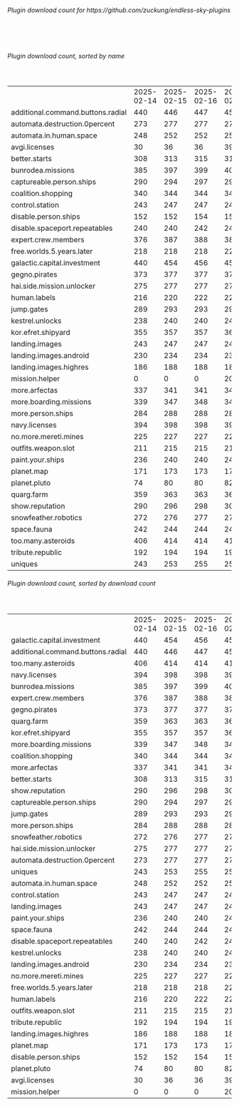 <h6>Plugin download count for https://github.com/zuckung/endless-sky-plugins</h6><br>
<br>
<h6>Plugin download count, sorted by name</h6><sub><sup><br>
<table>
	<tr>
		<td></td>
		<td>2025-02-14</td>
		<td>2025-02-15</td>
		<td>2025-02-16</td>
		<td>2025-02-17</td>
		<td>2025-02-18</td>
		<td>2025-02-19</td>
		<td>2025-02-20</td>
		<td>today +</td>
	</tr>
	<tr>
		<td>additional.command.buttons.radial</td>
		<td>440</td>
		<td>446</td>
		<td>447</td>
		<td>456</td>
		<td>457</td>
		<td>459</td>
		<td>459</td>
		<td></td>
	</tr>
	<tr>
		<td>automata.destruction.0percent</td>
		<td>273</td>
		<td>277</td>
		<td>277</td>
		<td>278</td>
		<td>280</td>
		<td>281</td>
		<td>281</td>
		<td></td>
	</tr>
	<tr>
		<td>automata.in.human.space</td>
		<td>248</td>
		<td>252</td>
		<td>252</td>
		<td>253</td>
		<td>253</td>
		<td>253</td>
		<td>253</td>
		<td></td>
	</tr>
	<tr>
		<td>avgi.licenses</td>
		<td>30</td>
		<td>36</td>
		<td>36</td>
		<td>39</td>
		<td>43</td>
		<td>45</td>
		<td>45</td>
		<td></td>
	</tr>
	<tr>
		<td>better.starts</td>
		<td>308</td>
		<td>313</td>
		<td>315</td>
		<td>316</td>
		<td>316</td>
		<td>318</td>
		<td>319</td>
		<td>+ 1</td>
	</tr>
	<tr>
		<td>bunrodea.missions</td>
		<td>385</td>
		<td>397</td>
		<td>399</td>
		<td>400</td>
		<td>402</td>
		<td>402</td>
		<td>406</td>
		<td>+ 4</td>
	</tr>
	<tr>
		<td>captureable.person.ships</td>
		<td>290</td>
		<td>294</td>
		<td>297</td>
		<td>298</td>
		<td>298</td>
		<td>298</td>
		<td>298</td>
		<td></td>
	</tr>
	<tr>
		<td>coalition.shopping</td>
		<td>340</td>
		<td>344</td>
		<td>344</td>
		<td>345</td>
		<td>349</td>
		<td>349</td>
		<td>353</td>
		<td>+ 4</td>
	</tr>
	<tr>
		<td>control.station</td>
		<td>243</td>
		<td>247</td>
		<td>247</td>
		<td>248</td>
		<td>252</td>
		<td>252</td>
		<td>252</td>
		<td></td>
	</tr>
	<tr>
		<td>disable.person.ships</td>
		<td>152</td>
		<td>152</td>
		<td>154</td>
		<td>155</td>
		<td>157</td>
		<td>157</td>
		<td>159</td>
		<td>+ 2</td>
	</tr>
	<tr>
		<td>disable.spaceport.repeatables</td>
		<td>240</td>
		<td>240</td>
		<td>242</td>
		<td>243</td>
		<td>245</td>
		<td>245</td>
		<td>245</td>
		<td></td>
	</tr>
	<tr>
		<td>expert.crew.members</td>
		<td>376</td>
		<td>387</td>
		<td>388</td>
		<td>389</td>
		<td>398</td>
		<td>398</td>
		<td>400</td>
		<td>+ 2</td>
	</tr>
	<tr>
		<td>free.worlds.5.years.later</td>
		<td>218</td>
		<td>218</td>
		<td>218</td>
		<td>221</td>
		<td>223</td>
		<td>223</td>
		<td>227</td>
		<td>+ 4</td>
	</tr>
	<tr>
		<td>galactic.capital.investment</td>
		<td>440</td>
		<td>454</td>
		<td>456</td>
		<td>457</td>
		<td>463</td>
		<td>463</td>
		<td>469</td>
		<td>+ 6</td>
	</tr>
	<tr>
		<td>gegno.pirates</td>
		<td>373</td>
		<td>377</td>
		<td>377</td>
		<td>378</td>
		<td>380</td>
		<td>380</td>
		<td>384</td>
		<td>+ 4</td>
	</tr>
	<tr>
		<td>hai.side.mission.unlocker</td>
		<td>275</td>
		<td>277</td>
		<td>277</td>
		<td>278</td>
		<td>278</td>
		<td>280</td>
		<td>284</td>
		<td>+ 4</td>
	</tr>
	<tr>
		<td>human.labels</td>
		<td>216</td>
		<td>220</td>
		<td>222</td>
		<td>225</td>
		<td>225</td>
		<td>225</td>
		<td>225</td>
		<td></td>
	</tr>
	<tr>
		<td>jump.gates</td>
		<td>289</td>
		<td>293</td>
		<td>293</td>
		<td>294</td>
		<td>294</td>
		<td>294</td>
		<td>296</td>
		<td>+ 2</td>
	</tr>
	<tr>
		<td>kestrel.unlocks</td>
		<td>238</td>
		<td>240</td>
		<td>240</td>
		<td>241</td>
		<td>243</td>
		<td>243</td>
		<td>243</td>
		<td></td>
	</tr>
	<tr>
		<td>kor.efret.shipyard</td>
		<td>355</td>
		<td>357</td>
		<td>357</td>
		<td>360</td>
		<td>362</td>
		<td>363</td>
		<td>367</td>
		<td>+ 4</td>
	</tr>
	<tr>
		<td>landing.images</td>
		<td>243</td>
		<td>247</td>
		<td>247</td>
		<td>249</td>
		<td>249</td>
		<td>249</td>
		<td>251</td>
		<td>+ 2</td>
	</tr>
	<tr>
		<td>landing.images.android</td>
		<td>230</td>
		<td>234</td>
		<td>234</td>
		<td>237</td>
		<td>237</td>
		<td>237</td>
		<td>237</td>
		<td></td>
	</tr>
	<tr>
		<td>landing.images.highres</td>
		<td>186</td>
		<td>188</td>
		<td>188</td>
		<td>189</td>
		<td>189</td>
		<td>190</td>
		<td>190</td>
		<td></td>
	</tr>
	<tr>
		<td>mission.helper</td>
		<td>0</td>
		<td>0</td>
		<td>0</td>
		<td>20</td>
		<td>29</td>
		<td>30</td>
		<td>38</td>
		<td>+ 8</td>
	</tr>
	<tr>
		<td>more.arfectas</td>
		<td>337</td>
		<td>341</td>
		<td>341</td>
		<td>342</td>
		<td>344</td>
		<td>347</td>
		<td>347</td>
		<td></td>
	</tr>
	<tr>
		<td>more.boarding.missions</td>
		<td>339</td>
		<td>347</td>
		<td>348</td>
		<td>349</td>
		<td>355</td>
		<td>356</td>
		<td>358</td>
		<td>+ 2</td>
	</tr>
	<tr>
		<td>more.person.ships</td>
		<td>284</td>
		<td>288</td>
		<td>288</td>
		<td>289</td>
		<td>291</td>
		<td>292</td>
		<td>294</td>
		<td>+ 2</td>
	</tr>
	<tr>
		<td>navy.licenses</td>
		<td>394</td>
		<td>398</td>
		<td>398</td>
		<td>399</td>
		<td>401</td>
		<td>402</td>
		<td>406</td>
		<td>+ 4</td>
	</tr>
	<tr>
		<td>no.more.mereti.mines</td>
		<td>225</td>
		<td>227</td>
		<td>227</td>
		<td>228</td>
		<td>230</td>
		<td>232</td>
		<td>232</td>
		<td></td>
	</tr>
	<tr>
		<td>outfits.weapon.slot</td>
		<td>211</td>
		<td>215</td>
		<td>215</td>
		<td>216</td>
		<td>220</td>
		<td>220</td>
		<td>222</td>
		<td>+ 2</td>
	</tr>
	<tr>
		<td>paint.your.ships</td>
		<td>236</td>
		<td>240</td>
		<td>240</td>
		<td>242</td>
		<td>246</td>
		<td>246</td>
		<td>248</td>
		<td>+ 2</td>
	</tr>
	<tr>
		<td>planet.map</td>
		<td>171</td>
		<td>173</td>
		<td>173</td>
		<td>175</td>
		<td>175</td>
		<td>175</td>
		<td>175</td>
		<td></td>
	</tr>
	<tr>
		<td>planet.pluto</td>
		<td>74</td>
		<td>80</td>
		<td>80</td>
		<td>82</td>
		<td>82</td>
		<td>82</td>
		<td>82</td>
		<td></td>
	</tr>
	<tr>
		<td>quarg.farm</td>
		<td>359</td>
		<td>363</td>
		<td>363</td>
		<td>366</td>
		<td>371</td>
		<td>371</td>
		<td>371</td>
		<td></td>
	</tr>
	<tr>
		<td>show.reputation</td>
		<td>290</td>
		<td>296</td>
		<td>298</td>
		<td>302</td>
		<td>304</td>
		<td>304</td>
		<td>306</td>
		<td>+ 2</td>
	</tr>
	<tr>
		<td>snowfeather.robotics</td>
		<td>272</td>
		<td>276</td>
		<td>277</td>
		<td>278</td>
		<td>282</td>
		<td>282</td>
		<td>284</td>
		<td>+ 2</td>
	</tr>
	<tr>
		<td>space.fauna</td>
		<td>242</td>
		<td>244</td>
		<td>244</td>
		<td>245</td>
		<td>245</td>
		<td>245</td>
		<td>245</td>
		<td></td>
	</tr>
	<tr>
		<td>too.many.asteroids</td>
		<td>406</td>
		<td>414</td>
		<td>414</td>
		<td>415</td>
		<td>417</td>
		<td>419</td>
		<td>421</td>
		<td>+ 2</td>
	</tr>
	<tr>
		<td>tribute.republic</td>
		<td>192</td>
		<td>194</td>
		<td>194</td>
		<td>195</td>
		<td>195</td>
		<td>195</td>
		<td>197</td>
		<td>+ 2</td>
	</tr>
	<tr>
		<td>uniques</td>
		<td>243</td>
		<td>253</td>
		<td>255</td>
		<td>256</td>
		<td>262</td>
		<td>262</td>
		<td>264</td>
		<td>+ 2</td>
	</tr>
</table>
</sub></sup>
<h6>Plugin download count, sorted by download count</h6><sub><sup><br>
<table>
	<tr>
		<td></td>
		<td>2025-02-14</td>
		<td>2025-02-15</td>
		<td>2025-02-16</td>
		<td>2025-02-17</td>
		<td>2025-02-18</td>
		<td>2025-02-19</td>
		<td>2025-02-20</td>
		<td>today +</td>
	</tr>
	<tr>
		<td>galactic.capital.investment</td>
		<td>440</td>
		<td>454</td>
		<td>456</td>
		<td>457</td>
		<td>463</td>
		<td>463</td>
		<td>469</td>
		<td>+ 6</td>
	</tr>
	<tr>
		<td>additional.command.buttons.radial</td>
		<td>440</td>
		<td>446</td>
		<td>447</td>
		<td>456</td>
		<td>457</td>
		<td>459</td>
		<td>459</td>
		<td></td>
	</tr>
	<tr>
		<td>too.many.asteroids</td>
		<td>406</td>
		<td>414</td>
		<td>414</td>
		<td>415</td>
		<td>417</td>
		<td>419</td>
		<td>421</td>
		<td>+ 2</td>
	</tr>
	<tr>
		<td>navy.licenses</td>
		<td>394</td>
		<td>398</td>
		<td>398</td>
		<td>399</td>
		<td>401</td>
		<td>402</td>
		<td>406</td>
		<td>+ 4</td>
	</tr>
	<tr>
		<td>bunrodea.missions</td>
		<td>385</td>
		<td>397</td>
		<td>399</td>
		<td>400</td>
		<td>402</td>
		<td>402</td>
		<td>406</td>
		<td>+ 4</td>
	</tr>
	<tr>
		<td>expert.crew.members</td>
		<td>376</td>
		<td>387</td>
		<td>388</td>
		<td>389</td>
		<td>398</td>
		<td>398</td>
		<td>400</td>
		<td>+ 2</td>
	</tr>
	<tr>
		<td>gegno.pirates</td>
		<td>373</td>
		<td>377</td>
		<td>377</td>
		<td>378</td>
		<td>380</td>
		<td>380</td>
		<td>384</td>
		<td>+ 4</td>
	</tr>
	<tr>
		<td>quarg.farm</td>
		<td>359</td>
		<td>363</td>
		<td>363</td>
		<td>366</td>
		<td>371</td>
		<td>371</td>
		<td>371</td>
		<td></td>
	</tr>
	<tr>
		<td>kor.efret.shipyard</td>
		<td>355</td>
		<td>357</td>
		<td>357</td>
		<td>360</td>
		<td>362</td>
		<td>363</td>
		<td>367</td>
		<td>+ 4</td>
	</tr>
	<tr>
		<td>more.boarding.missions</td>
		<td>339</td>
		<td>347</td>
		<td>348</td>
		<td>349</td>
		<td>355</td>
		<td>356</td>
		<td>358</td>
		<td>+ 2</td>
	</tr>
	<tr>
		<td>coalition.shopping</td>
		<td>340</td>
		<td>344</td>
		<td>344</td>
		<td>345</td>
		<td>349</td>
		<td>349</td>
		<td>353</td>
		<td>+ 4</td>
	</tr>
	<tr>
		<td>more.arfectas</td>
		<td>337</td>
		<td>341</td>
		<td>341</td>
		<td>342</td>
		<td>344</td>
		<td>347</td>
		<td>347</td>
		<td></td>
	</tr>
	<tr>
		<td>better.starts</td>
		<td>308</td>
		<td>313</td>
		<td>315</td>
		<td>316</td>
		<td>316</td>
		<td>318</td>
		<td>319</td>
		<td>+ 1</td>
	</tr>
	<tr>
		<td>show.reputation</td>
		<td>290</td>
		<td>296</td>
		<td>298</td>
		<td>302</td>
		<td>304</td>
		<td>304</td>
		<td>306</td>
		<td>+ 2</td>
	</tr>
	<tr>
		<td>captureable.person.ships</td>
		<td>290</td>
		<td>294</td>
		<td>297</td>
		<td>298</td>
		<td>298</td>
		<td>298</td>
		<td>298</td>
		<td></td>
	</tr>
	<tr>
		<td>jump.gates</td>
		<td>289</td>
		<td>293</td>
		<td>293</td>
		<td>294</td>
		<td>294</td>
		<td>294</td>
		<td>296</td>
		<td>+ 2</td>
	</tr>
	<tr>
		<td>more.person.ships</td>
		<td>284</td>
		<td>288</td>
		<td>288</td>
		<td>289</td>
		<td>291</td>
		<td>292</td>
		<td>294</td>
		<td>+ 2</td>
	</tr>
	<tr>
		<td>snowfeather.robotics</td>
		<td>272</td>
		<td>276</td>
		<td>277</td>
		<td>278</td>
		<td>282</td>
		<td>282</td>
		<td>284</td>
		<td>+ 2</td>
	</tr>
	<tr>
		<td>hai.side.mission.unlocker</td>
		<td>275</td>
		<td>277</td>
		<td>277</td>
		<td>278</td>
		<td>278</td>
		<td>280</td>
		<td>284</td>
		<td>+ 4</td>
	</tr>
	<tr>
		<td>automata.destruction.0percent</td>
		<td>273</td>
		<td>277</td>
		<td>277</td>
		<td>278</td>
		<td>280</td>
		<td>281</td>
		<td>281</td>
		<td></td>
	</tr>
	<tr>
		<td>uniques</td>
		<td>243</td>
		<td>253</td>
		<td>255</td>
		<td>256</td>
		<td>262</td>
		<td>262</td>
		<td>264</td>
		<td>+ 2</td>
	</tr>
	<tr>
		<td>automata.in.human.space</td>
		<td>248</td>
		<td>252</td>
		<td>252</td>
		<td>253</td>
		<td>253</td>
		<td>253</td>
		<td>253</td>
		<td></td>
	</tr>
	<tr>
		<td>control.station</td>
		<td>243</td>
		<td>247</td>
		<td>247</td>
		<td>248</td>
		<td>252</td>
		<td>252</td>
		<td>252</td>
		<td></td>
	</tr>
	<tr>
		<td>landing.images</td>
		<td>243</td>
		<td>247</td>
		<td>247</td>
		<td>249</td>
		<td>249</td>
		<td>249</td>
		<td>251</td>
		<td>+ 2</td>
	</tr>
	<tr>
		<td>paint.your.ships</td>
		<td>236</td>
		<td>240</td>
		<td>240</td>
		<td>242</td>
		<td>246</td>
		<td>246</td>
		<td>248</td>
		<td>+ 2</td>
	</tr>
	<tr>
		<td>space.fauna</td>
		<td>242</td>
		<td>244</td>
		<td>244</td>
		<td>245</td>
		<td>245</td>
		<td>245</td>
		<td>245</td>
		<td></td>
	</tr>
	<tr>
		<td>disable.spaceport.repeatables</td>
		<td>240</td>
		<td>240</td>
		<td>242</td>
		<td>243</td>
		<td>245</td>
		<td>245</td>
		<td>245</td>
		<td></td>
	</tr>
	<tr>
		<td>kestrel.unlocks</td>
		<td>238</td>
		<td>240</td>
		<td>240</td>
		<td>241</td>
		<td>243</td>
		<td>243</td>
		<td>243</td>
		<td></td>
	</tr>
	<tr>
		<td>landing.images.android</td>
		<td>230</td>
		<td>234</td>
		<td>234</td>
		<td>237</td>
		<td>237</td>
		<td>237</td>
		<td>237</td>
		<td></td>
	</tr>
	<tr>
		<td>no.more.mereti.mines</td>
		<td>225</td>
		<td>227</td>
		<td>227</td>
		<td>228</td>
		<td>230</td>
		<td>232</td>
		<td>232</td>
		<td></td>
	</tr>
	<tr>
		<td>free.worlds.5.years.later</td>
		<td>218</td>
		<td>218</td>
		<td>218</td>
		<td>221</td>
		<td>223</td>
		<td>223</td>
		<td>227</td>
		<td>+ 4</td>
	</tr>
	<tr>
		<td>human.labels</td>
		<td>216</td>
		<td>220</td>
		<td>222</td>
		<td>225</td>
		<td>225</td>
		<td>225</td>
		<td>225</td>
		<td></td>
	</tr>
	<tr>
		<td>outfits.weapon.slot</td>
		<td>211</td>
		<td>215</td>
		<td>215</td>
		<td>216</td>
		<td>220</td>
		<td>220</td>
		<td>222</td>
		<td>+ 2</td>
	</tr>
	<tr>
		<td>tribute.republic</td>
		<td>192</td>
		<td>194</td>
		<td>194</td>
		<td>195</td>
		<td>195</td>
		<td>195</td>
		<td>197</td>
		<td>+ 2</td>
	</tr>
	<tr>
		<td>landing.images.highres</td>
		<td>186</td>
		<td>188</td>
		<td>188</td>
		<td>189</td>
		<td>189</td>
		<td>190</td>
		<td>190</td>
		<td></td>
	</tr>
	<tr>
		<td>planet.map</td>
		<td>171</td>
		<td>173</td>
		<td>173</td>
		<td>175</td>
		<td>175</td>
		<td>175</td>
		<td>175</td>
		<td></td>
	</tr>
	<tr>
		<td>disable.person.ships</td>
		<td>152</td>
		<td>152</td>
		<td>154</td>
		<td>155</td>
		<td>157</td>
		<td>157</td>
		<td>159</td>
		<td>+ 2</td>
	</tr>
	<tr>
		<td>planet.pluto</td>
		<td>74</td>
		<td>80</td>
		<td>80</td>
		<td>82</td>
		<td>82</td>
		<td>82</td>
		<td>82</td>
		<td></td>
	</tr>
	<tr>
		<td>avgi.licenses</td>
		<td>30</td>
		<td>36</td>
		<td>36</td>
		<td>39</td>
		<td>43</td>
		<td>45</td>
		<td>45</td>
		<td></td>
	</tr>
	<tr>
		<td>mission.helper</td>
		<td>0</td>
		<td>0</td>
		<td>0</td>
		<td>20</td>
		<td>29</td>
		<td>30</td>
		<td>38</td>
		<td>+ 8</td>
	</tr>
</table>
</sub></sup>
